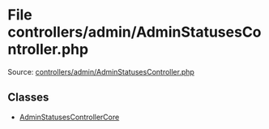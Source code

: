 File controllers/admin/AdminStatusesController.php
=========

Source: [controllers/admin/AdminStatusesController.php](https://github.com/PrestaShop/PrestaShop/blob/1.6.0.3/controllers/admin/AdminStatusesController.php)


Classes
-------

* [AdminStatusesControllerCore](class.AdminStatusesControllerCore.md)

